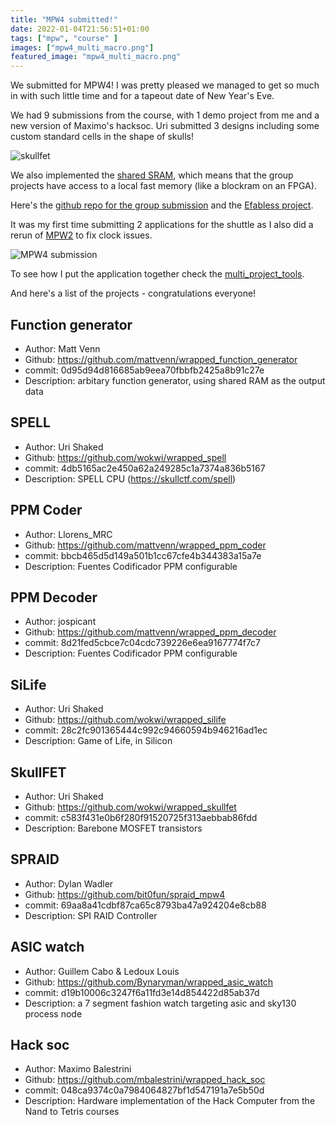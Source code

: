 ```yaml
---
title: "MPW4 submitted!"
date: 2022-01-04T21:56:51+01:00
tags: ["mpw", "course" ]
images: ["mpw4_multi_macro.png"]
featured_image: "mpw4_multi_macro.png"
---
```


We submitted for MPW4! I was pretty pleased we managed to get so much in with such little time and for a tapeout date of New Year's Eve.

We had 9 submissions from the course, with 1 demo project from me and a new version of Maximo's hacksoc. Uri submitted 3 designs including
some custom standard cells in the shape of skulls!

![skullfet](/skullfet.jpg)

We also implemented the [shared SRAM](https://docs.google.com/document/d/1wLjU6hkAoYvSWNBAyTj8HmIV70eJWU3apa9_OEpsd3Y/edit), which means that
the group projects have access to a local fast memory (like a blockram on an FPGA).

Here's the [github repo for the group submission](https://github.com/mattvenn/zero_to_asic_mpw4) and the [Efabless project](https://platform.efabless.com/projects/596).

It was my first time submitting 2 applications for the shuttle as I also did a rerun of [MPW2](/post/mpw2-submitted) to fix clock issues.

![MPW4 submission](/mpw4_multi_macro.png)

To see how I put the application together check the [multi_project_tools](https://github.com/mattvenn/multi_project_tools).

And here's a list of the projects - congratulations everyone!

## Function generator

* Author: Matt Venn
* Github: https://github.com/mattvenn/wrapped_function_generator
* commit: 0d95d94d816685ab9eea70fbbfb2425a8b91c27e
* Description: arbitary function generator, using shared RAM as the output data

## SPELL

* Author: Uri Shaked
* Github: https://github.com/wokwi/wrapped_spell
* commit: 4db5165ac2e450a62a249285c1a7374a836b5167
* Description: SPELL CPU (https://skullctf.com/spell)

## PPM Coder

* Author: Llorens_MRC
* Github: https://github.com/mattvenn/wrapped_ppm_coder
* commit: bbcb465d5d149a501b1cc67cfe4b344383a15a7e
* Description: Fuentes Codificador PPM configurable

## PPM Decoder

* Author: jospicant
* Github: https://github.com/mattvenn/wrapped_ppm_decoder
* commit: 8d21fed5cbce7c04cdc739226e6ea9167774f7c7
* Description: Fuentes Codificador PPM configurable

## SiLife

* Author: Uri Shaked
* Github: https://github.com/wokwi/wrapped_silife
* commit: 28c2fc901365444c992c94660594b946216ad1ec
* Description: Game of Life, in Silicon

## SkullFET

* Author: Uri Shaked
* Github: https://github.com/wokwi/wrapped_skullfet
* commit: c583f431e0b6f280f91520725f313aebbab86fdd
* Description: Barebone MOSFET transistors

## SPRAID

* Author: Dylan Wadler
* Github: https://github.com/bit0fun/spraid_mpw4
* commit: 69aa8a41cdbf87ca65c8793ba47a924204e8cb88
* Description: SPI RAID Controller

## ASIC watch

* Author: Guillem Cabo & Ledoux Louis
* Github: https://github.com/Bynaryman/wrapped_asic_watch
* commit: d19b10006c3247f6a11fd3e14d854422d85ab37d
* Description: a 7 segment fashion watch targeting asic and sky130 process node

## Hack soc

* Author: Maximo Balestrini
* Github: https://github.com/mbalestrini/wrapped_hack_soc
* commit: 048ca9374c0a7984064827bf1d547191a7e5b50d
* Description: Hardware implementation of the Hack Computer from the Nand to Tetris courses
